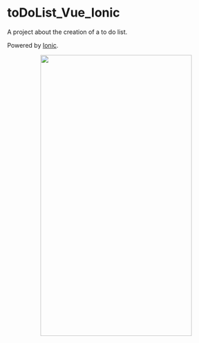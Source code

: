 # toDoList_Vue_Ionic

A project about the creation of a to do list.

Powered by [Ionic](https://ionicframework.com/docs).

<p align="center">
  <img width="350" height="650" src="https://github.com/nrochard/toDoList_Vue_Ionic/blob/main/img/screen_app.png">
</p>
